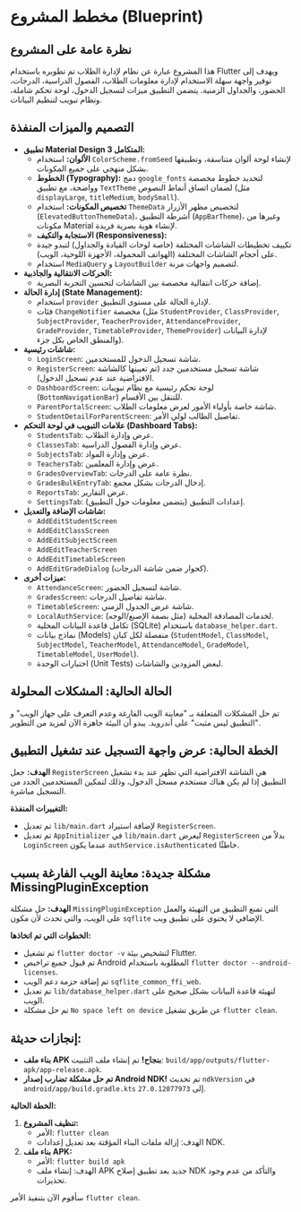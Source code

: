# مخطط المشروع (Blueprint)

## نظرة عامة على المشروع

هذا المشروع عبارة عن نظام لإدارة الطلاب تم تطويره باستخدام Flutter ويهدف إلى توفير واجهة سهلة الاستخدام لإدارة معلومات الطلاب، الفصول الدراسية، الدرجات، الحضور، والجداول الزمنية. يتضمن التطبيق ميزات لتسجيل الدخول، لوحة تحكم شاملة، ونظام تبويب لتنظيم البيانات.

## التصميم والميزات المنفذة

*   **تطبيق Material Design 3 المتكامل:**
    *   **الألوان:** استخدام `ColorScheme.fromSeed` لإنشاء لوحة ألوان متناسقة، وتطبيقها بشكل منهجي على جميع المكونات.
    *   **الخطوط (Typography):** دمج `google_fonts` لتحديد خطوط مخصصة وواضحة، مع تطبيق `TextTheme` لضمان اتساق أنماط النصوص (مثل `displayLarge`, `titleMedium`, `bodySmall`).
    *   **تخصيص المكونات:** استخدام `ThemeData` لتخصيص مظهر الأزرار (`ElevatedButtonThemeData`)، أشرطة التطبيق (`AppBarTheme`)، وغيرها من مكونات Material لإنشاء هوية بصرية فريدة.
    *   **الاستجابة والتكيف (Responsiveness):**
    *   تكييف تخطيطات الشاشات المختلفة (خاصة لوحات القيادة والجداول) لتبدو جيدة على أحجام الشاشات المختلفة (الهواتف المحمولة، الأجهزة اللوحية، الويب).
    *   استخدام `MediaQuery` و `LayoutBuilder` لتصميم واجهات مرنة.
*   **الحركات الانتقالية والجاذبية:**
    *   إضافة حركات انتقالية مخصصة بين الشاشات لتحسين التجربة البصرية.
*   **إدارة الحالة (State Management):**
    *   استخدام `provider` لإدارة الحالة على مستوى التطبيق.
    *   فئات `ChangeNotifier` مخصصة (مثل `StudentProvider`, `ClassProvider`, `SubjectProvider`, `TeacherProvider`, `AttendanceProvider`, `GradeProvider`, `TimetableProvider`, `ThemeProvider`) لإدارة البيانات والمنطق الخاص بكل جزء).
*   **شاشات رئيسية:**
    *   `LoginScreen`: شاشة تسجيل الدخول للمستخدمين.
    *   `RegisterScreen`: شاشة تسجيل مستخدمين جدد (تم تعيينها كالشاشة الافتراضية عند عدم تسجيل الدخول).
    *   `DashboardScreen`: لوحة تحكم رئيسية مع نظام تبويبات (`BottomNavigationBar`) للتنقل بين الأقسام.
    *   `ParentPortalScreen`: شاشة خاصة بأولياء الأمور لعرض معلومات الطلاب.
    *   `StudentDetailForParentScreen`: تفاصيل الطالب لولي الأمر.
*   **علامات التبويب في لوحة التحكم (Dashboard Tabs):**
    *   `StudentsTab`: عرض وإدارة الطلاب.
    *   `ClassesTab`: عرض وإدارة الفصول الدراسية.
    *   `SubjectsTab`: عرض وإدارة المواد.
    *   `TeachersTab`: عرض وإدارة المعلمين.
    *   `GradesOverviewTab`: نظرة عامة على الدرجات.
    *   `GradesBulkEntryTab`: إدخال الدرجات بشكل مجمع.
    *   `ReportsTab`: عرض التقارير.
    *   `SettingsTab`: إعدادات التطبيق (يتضمن معلومات حول التطبيق).
*   **شاشات الإضافة والتعديل:**
    *   `AddEditStudentScreen`
    *   `AddEditClassScreen`
    *   `AddEditSubjectScreen`
    *   `AddEditTeacherScreen`
    *   `AddEditTimetableScreen`
    *   `AddEditGradeDialog` (كحوار ضمن شاشة الدرجات).
*   **ميزات أخرى:**
    *   `AttendanceScreen`: شاشة لتسجيل الحضور.
    *   `GradesScreen`: شاشة تفاصيل الدرجات.
    *   `TimetableScreen`: شاشة عرض الجدول الزمني.
    *   `LocalAuthService`: لخدمات المصادقة المحلية (مثل بصمة الإصبع/الوجه).
    *   تكامل قاعدة البيانات المحلية (SQLite) باستخدام `database_helper.dart`.
    *   نماذج بيانات (Models) منفصلة لكل كيان (`StudentModel`, `ClassModel`, `SubjectModel`, `TeacherModel`, `AttendanceModel`, `GradeModel`, `TimetableModel`, `UserModel`).
    *   اختبارات الوحدة (Unit Tests) لبعض المزودين والشاشات.

## الحالة الحالية: المشكلات المحلولة

تم حل المشكلات المتعلقة بـ "معاينة الويب الفارغة وعدم التعرف على جهاز الويب" و "التطبيق ليس مثبت" على أندرويد. يبدو أن البيئة جاهزة الآن لمزيد من التطوير.

## الخطة الحالية: عرض واجهة التسجيل عند تشغيل التطبيق

**الهدف:** جعل `RegisterScreen` هي الشاشة الافتراضية التي تظهر عند بدء تشغيل التطبيق إذا لم يكن هناك مستخدم مسجل الدخول، وذلك لتمكين المستخدمين الجدد من التسجيل مباشرة.

**التغييرات المنفذة:**

*   تم تعديل `lib/main.dart` لإضافة استيراد `RegisterScreen`.
*   تم تعديل `AppInitializer` في `lib/main.dart` ليعرض `RegisterScreen` بدلاً من `LoginScreen` عندما يكون `authService.isAuthenticated` خاطئًا.

## مشكلة جديدة: معاينة الويب الفارغة بسبب MissingPluginException

**الهدف:** حل مشكلة `MissingPluginException` التي تمنع التطبيق من التهيئة والعمل على الويب، والتي تحدث لأن مكون `sqflite` الإضافي لا يحتوي على تطبيق ويب.

**الخطوات التي تم اتخاذها:**

*   تم تشغيل `flutter doctor -v` لتشخيص بيئة Flutter.
*   تم قبول جميع تراخيص Android المطلوبة باستخدام `flutter doctor --android-licenses`.
*   تم إضافة حزمة دعم الويب `sqflite_common_ffi_web`.
*   تم تعديل `lib/database_helper.dart` لتهيئة قاعدة البيانات بشكل صحيح على الويب.
*   تم حل مشكلة `No space left on device` عن طريق تشغيل `flutter clean`.

## إنجازات حديثة:

*   **بناء ملف APK بنجاح!** تم إنشاء ملف التثبيت: `build/app/outputs/flutter-apk/app-release.apk`.
*   **تم حل مشكلة تضارب إصدار Android NDK!** تم تحديث `ndkVersion` في `android/app/build.gradle.kts` إلى `27.0.12077973`.

**الخطة الحالية:**

1.  **تنظيف المشروع:**
    *   الأمر: `flutter clean`
    *   الهدف: إزالة ملفات البناء المؤقتة بعد تعديل إعدادات NDK.
2.  **بناء ملف APK:**
    *   الأمر: `flutter build apk`
    *   الهدف: إنشاء ملف APK جديد بعد تطبيق إصلاح NDK والتأكد من عدم وجود تحذيرات.

سأقوم الآن بتنفيذ الأمر `flutter clean`.
